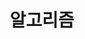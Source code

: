---
title: "알고리즘"
layout: category
permalink: /categories/algorithm
author_profile: true
taxonomy: algorithm
---